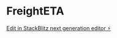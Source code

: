 # FreightETA

[Edit in StackBlitz next generation editor ⚡️](https://stackblitz.com/~/github.com/TomBizzell/FreightETA)